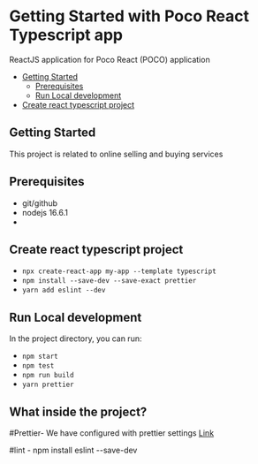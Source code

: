 # Getting Started with Poco React Typescript app

ReactJS application for Poco React (POCO) application
- [Getting Started](#getting-started)
    - [Prerequisites](#Prerequisites)
    - [Run Local development](#run-local-development)
- [Create react typescript project ](#create-react-typescript-project)


## Getting Started
This project is related to online selling and buying services

## Prerequisites 
- git/github
- nodejs 16.6.1
-

## Create react typescript project 
- `npx create-react-app my-app --template typescript`
-  `npm install --save-dev --save-exact prettier`
-  `yarn add eslint --dev`

## Run Local development
In the project directory, you can run:
- `npm start`
- `npm test`
- `npm run build`
- `yarn prettier`



## What inside the project?
#Prettier-
We have configured with prettier settings [Link](https://andrebnassis.medium.com/setting-prettier-on-a-react-typescript-project-2021-f9f0d5a1d6b0)

#lint - 
npm install eslint --save-dev

